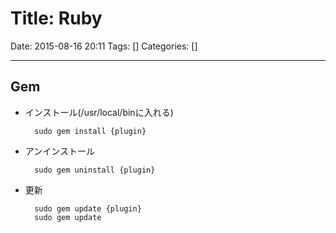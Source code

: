 # Title: Ruby

Date: 2015-08-16 20:11
Tags: []
Categories: []

<!-- toc -->

---

## Gem

- インストール(/usr/local/binに入れる)

        sudo gem install {plugin}

- アンインストール

        sudo gem uninstall {plugin}

- 更新

        sudo gem update {plugin}
        sudo gem update

